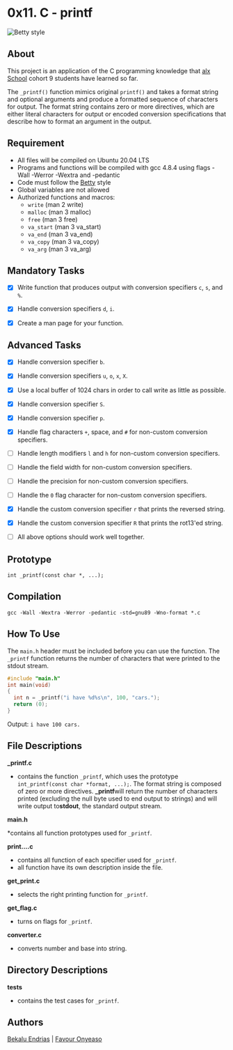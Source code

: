 # 0x11. C - printf

![Betty style](https://img.shields.io/badge/betty-style%20guide-purple?style=round-square)

## About

This project is an application of the C programming knowledge that [alx School](https://www.alxafrica.com/) cohort 9 students have learned so far.

The `_printf()` function mimics original `printf()` and takes a format string and optional arguments and produce a formatted sequence of characters for output. The format string contains zero or more directives, which are either literal characters for output or encoded conversion specifications that describe how to format an argument in the output.

## Requirement

* All files will be compiled on Ubuntu 20.04 LTS
* Programs and functions will be compiled with gcc 4.8.4 using flags -Wall -Werror -Wextra and -pedantic
* Code must follow the [Betty](https://github.com/holbertonschool/Betty/wiki) style
* Global variables are not allowed
* Authorized functions and macros:
  * ```write``` (man 2 write)
  * ```malloc``` (man 3 malloc)
  * ```free``` (man 3 free)
  * ```va_start``` (man 3 va_start)
  * ```va_end``` (man 3 va_end)
  * ```va_copy``` (man 3 va_copy)
  * ```va_arg``` (man 3 va_arg)

## Mandatory Tasks

* [x] Write function that produces output with conversion specifiers ```c```, ```s```, and ```%```.

* [x] Handle conversion specifiers ```d```, ```i```.
* [x] Create a man page for your function.

## Advanced Tasks

* [x] Handle conversion specifier ```b```.

* [x] Handle conversion specifiers ```u```, ```o```, ```x```, ```X```.
* [x] Use a local buffer of 1024 chars in order to call write as little as possible.
* [x] Handle conversion specifier ```S```.
* [x] Handle conversion specifier ```p```.
* [x] Handle flag characters ```+```, space, and ```#``` for non-custom conversion specifiers.
* [ ] Handle length modifiers ```l``` and ```h``` for non-custom conversion specifiers.
* [ ] Handle the field width for non-custom conversion specifiers.
* [ ] Handle the precision for non-custom conversion specifiers.
* [ ] Handle the ```0``` flag character for non-custom conversion specifiers.
* [x] Handle the custom conversion specifier ```r``` that prints the reversed string.
* [x] Handle the custom conversion specifier ```R``` that prints the rot13'ed string.
* [ ] All above options should work well together.

## Prototype

`int _printf(const char *, ...);`

## Compilation

`gcc -Wall -Wextra -Werror -pedantic -std=gnu89 -Wno-format *.c`

## How To Use

The `main.h` header must be included before you can use the function. The `_printf` function returns the number of characters that were printed to the stdout stream.

```c
#include "main.h"
int main(void)
{
  int n = _printf("i have %d%s\n", 100, "cars.");
  return (0);
}
```

Output: `i have 100 cars.`

## File Descriptions

**_printf.c**

* contains the  function ```_printf```, which uses the prototype ```int_printf(const char *format, ...);```. The format string is composed of zero or more directives. **_printf**will return the number of characters printed (excluding the null byte used to end output to strings) and will write output to**stdout**, the standard output stream.

**main.h**

*contains all function prototypes used for ```_printf```.

**print....c**

* contains all function of each specifier used for ```_printf```.
* all function have its own description inside the file.

**get_print.c**

* selects the right printing function for ```_printf```.

**get_flag.c**

* turns on flags for ```_printf```.

**converter.c**

* converts number and base into string.

## Directory Descriptions

**tests**

* contains the test cases for ```_printf```.

## Authors

[Bekalu Endrias](https://github.com/bekalue) | [Favour Onyeaso](https://github.com/OnyeasoF)

